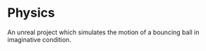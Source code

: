 # Physics
An unreal project which simulates the motion of a bouncing ball in imaginative condition.
